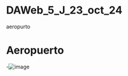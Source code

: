 # DAWeb_5_J_23_oct_24
aeropurto


# Aeropuerto
-![image](https://github.com/user-attachments/assets/a049e8be-ab40-4db3-aaee-da04c0936749)
